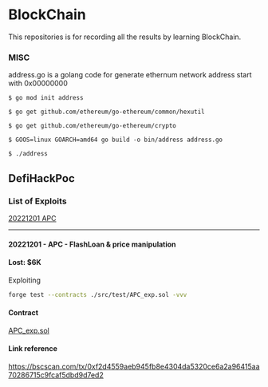 # BlockChain

This repositories is for recording all the results by learning BlockChain.


### MISC

address.go is a golang code for generate ethernum network address start with 0x00000000

```
$ go mod init address 

$ go get github.com/ethereum/go-ethereum/common/hexutil

$ go get github.com/ethereum/go-ethereum/crypto

$ GOOS=linux GOARCH=amd64 go build -o bin/address address.go

$ ./address
```

## DefiHackPoc

### List of Exploits

[20221201 APC](#20221201---apc---flashloan--price-manipulation)

---
#### 20221201 - APC - FlashLoan & price manipulation
#### Lost: $6K

Exploiting

```sh
forge test --contracts ./src/test/APC_exp.sol -vvv
```

#### Contract

[APC_exp.sol](DefiHackPoc/src/test/APC_exp.sol)

#### Link reference

https://bscscan.com/tx/0xf2d4559aeb945fb8e4304da5320ce6a2a96415aa70286715c9fcaf5dbd9d7ed2